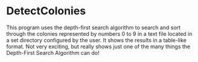 DetectColonies
==============

This program uses the depth-first search algorithm to search and sort through the colonies represented by numbers 0 to 9 in a text file located in a set directory configured by the user. It shows the results in a table-like format. Not very exciting, but really shows just one of the many things the Depth-First Search Algorithm can do!
